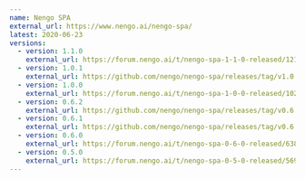```yaml
---
name: Nengo SPA
external_url: https://www.nengo.ai/nengo-spa/
latest: 2020-06-23
versions:
  - version: 1.1.0
    external_url: https://forum.nengo.ai/t/nengo-spa-1-1-0-released/1213
  - version: 1.0.1
    external_url: https://github.com/nengo/nengo-spa/releases/tag/v1.0.1
  - version: 1.0.0
    external_url: https://forum.nengo.ai/t/nengo-spa-1-0-0-released/1026
  - version: 0.6.2
    external_url: https://github.com/nengo/nengo-spa/releases/tag/v0.6.2
  - version: 0.6.1
    external_url: https://github.com/nengo/nengo-spa/releases/tag/v0.6.1
  - version: 0.6.0
    external_url: https://forum.nengo.ai/t/nengo-spa-0-6-0-released/638
  - version: 0.5.0
    external_url: https://forum.nengo.ai/t/nengo-spa-0-5-0-released/569
---
```

